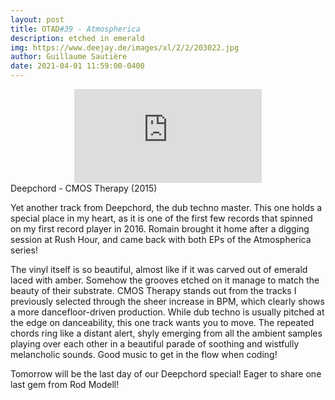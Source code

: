 ```yaml
---
layout: post
title: OTAD#39 - Atmospherica
description: etched in emerald
img: https://www.deejay.de/images/xl/2/2/203022.jpg
author: Guillaume Sautière
date: 2021-04-01 11:59:00-0400
---
```


<div class="row">
    <div class="col-sm mt-3 mt-md-0 video" align="center">
        <iframe src="https://www.youtube.com/embed/IXpgin5rOIc" frameborder="0" allow="accelerometer; autoplay; encrypted-media; gyroscope; picture-in-picture" allowfullscreen></iframe>
    </div>
</div>

<div class="caption">
    Deepchord - CMOS Therapy (2015)
</div>

Yet another track from Deepchord, the dub techno master. This one holds a special place in my heart, as it is one of the first few records that spinned on my first record player in 2016. Romain brought it home after a digging session at Rush Hour, and came back with both EPs of the Atmospherica series!

The vinyl itself is so beautiful, almost like if it was carved out of emerald laced with amber. Somehow the grooves etched on it manage to match the beauty of their substrate. CMOS Therapy stands out from the tracks I previously selected through the sheer increase in BPM, which clearly shows a more dancefloor-driven production. While dub techno is usually pitched at the edge on danceability, this one track wants you to move. The repeated chords ring like a distant alert, shyly emerging from all the ambient samples playing over each other in a beautiful parade of soothing and wistfully melancholic sounds. Good music to get in the flow when coding!

Tomorrow will be the last day of our Deepchord special! Eager to share one last gem from Rod Modell!
